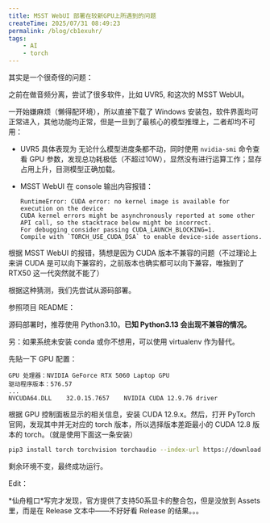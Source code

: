 ```yaml
---
title: MSST WebUI 部署在较新GPU上所遇到的问题
createTime: 2025/07/31 08:49:23
permalink: /blog/cb1exuhr/
tags:
    - AI
    - torch
---
```


其实是一个很奇怪的问题：

之前在做音频分离，尝试了很多软件，比如 UVR5, 和这次的 MSST WebUI。

一开始嫌麻烦（懒得配环境），所以直接下载了 Windows 安装包，软件界面均可正常进入，其他功能均正常，但是一旦到了最核心的模型推理上，二者却均不可用：

- UVR5 具体表现为 无论什么模型进度条都不动，同时使用 `nvidia-smi` 命令查看 GPU 参数，发现总功耗极低（不超过10W），显然没有进行运算工作；显存占用上升，目测模型正确加载。
- MSST WebUI 在 console 输出内容报错：

    ```plaintext
    RuntimeError: CUDA error: no kernel image is available for execution on the device
    CUDA kernel errors might be asynchronously reported at some other API call, so the stacktrace below might be incorrect.
    For debugging consider passing CUDA_LAUNCH_BLOCKING=1.
    Compile with `TORCH_USE_CUDA_DSA` to enable device-side assertions.
    ```

根据 MSST WebUI 的报错，猜想是因为 CUDA 版本不兼容的问题（不过理论上来讲 CUDA 是可以向下兼容的，之前版本也确实都可以向下兼容，唯独到了 RTX50 这一代突然就不能了）

根据这种猜测，我们先尝试从源码部署。

参照项目 README：

<RepoCard repo="SUC-DriverOld/MSST-WebUI" />

源码部署时，推荐使用 Python3.10。**已知 Python3.13 会出现不兼容的情况。**

另：如果系统未安装 conda 或你不想用，可以使用 virtualenv 作为替代。

先贴一下 GPU 配置：

```plaintext
GPU 处理器：NVIDIA GeForce RTX 5060 Laptop GPU
驱动程序版本：576.57
...
NVCUDA64.DLL    32.0.15.7657    NVIDIA CUDA 12.9.76 driver
```

根据 GPU 控制面板显示的相关信息，安装 CUDA 12.9.x。然后，打开 PyTorch 官网，发现其中并无对应的 torch 版本，所以选择版本差距最小的 CUDA 12.8 版本的 torch。（就是使用下面这一条安装）

```bash
pip3 install torch torchvision torchaudio --index-url https://download.pytorch.org/whl/cu128
```

剩余环境不变，最终成功运行。

Edit：

\*仙舟粗口\*写完才发现，官方提供了支持50系显卡的整合包，但是没放到 Assets 里，而是在 Release 文本中——不好好看 Release 的结果。。。
